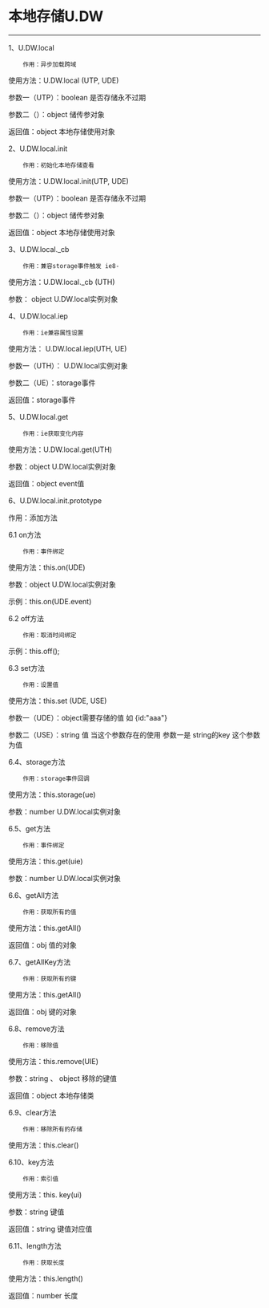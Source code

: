 # 本地存储U.DW

---

1、U.DW.local

        作用：异步加载跨域

使用方法：U.DW.local \(UTP, UDE\)

参数一（UTP）：boolean  是否存储永不过期

参数二（）：object  储传参对象

返回值：object  本地存储使用对象

2、U.DW.local.init

        作用：初始化本地存储查看

使用方法：U.DW.local.init\(UTP, UDE\)

参数一（UTP）：boolean  是否存储永不过期

参数二（）：object  储传参对象

返回值：object  本地存储使用对象

3、U.DW.local.\_cb

        作用：兼容storage事件触发 ie8-

使用方法：U.DW.local.\_cb \(UTH\)

参数： object    U.DW.local实例对象

4、U.DW.local.iep

        作用：ie兼容属性设置

使用方法： U.DW.local.iep\(UTH, UE\)

参数一（UTH）： U.DW.local实例对象

参数二（UE）：storage事件

返回值：storage事件

5、U.DW.local.get

        作用：ie获取变化内容

使用方法：U.DW.local.get\(UTH\)

参数：object U.DW.local实例对象

返回值：object event值

6、U.DW.local.init.prototype

作用：添加方法

6.1 on方法

        作用：事件绑定

使用方法：this.on\(UDE\)

参数：object U.DW.local实例对象

示例：this.on\(UDE.event\)

6.2 off方法

        作用：取消时间绑定

示例：this.off\(\);

6.3 set方法

        作用：设置值

使用方法：this.set \(UDE, USE\)

参数一（UDE）：object需要存储的值 如  {id:"aaa"}

参数二（USE）：string 值   当这个参数存在的使用 参数一是 string的key 这个参数为值

6.4、storage方法

        作用：storage事件回调

使用方法：this.storage\(ue\)

参数：number U.DW.local实例对象

6.5、get方法

        作用：事件绑定

使用方法：this.get\(uie\)

参数：number U.DW.local实例对象

6.6、getAll方法

        作用：获取所有的值

使用方法：this.getAll\(\)

返回值：obj  值的对象

6.7、getAllKey方法

        作用：获取所有的键

使用方法：this.getAll\(\)

返回值：obj 键的对象

6.8、remove方法

        作用：移除值

使用方法：this.remove\(UIE\)

参数：string 、 object 移除的键值

返回值：object 本地存储类

6.9、clear方法

        作用：移除所有的存储

使用方法：this.clear\(\)

6.10、key方法

        作用：索引值

使用方法：this. key\(ui\)

参数：string 键值

返回值：string 键值对应值

6.11、length方法

        作用：获取长度

使用方法：this.length\(\)

返回值：number 长度

